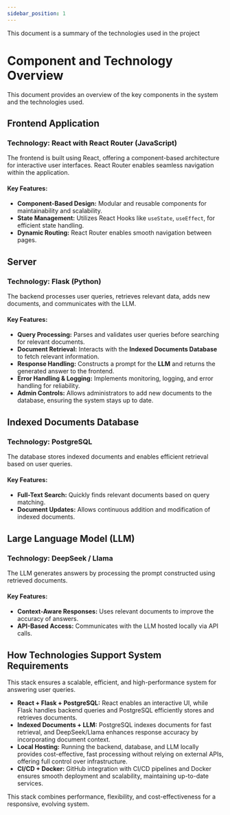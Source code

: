 ```yaml
---
sidebar_position: 1
---
```


This document is a summary of the technologies used in the project

# Component and Technology Overview

This document provides an overview of the key components in the system and the technologies used.
## Frontend Application

### **Technology: React with React Router (JavaScript)**  
The frontend is built using React, offering a component-based architecture for interactive user interfaces. React Router enables seamless navigation within the application.  

#### **Key Features:**
- **Component-Based Design:** Modular and reusable components for maintainability and scalability.  
- **State Management:** Utilizes React Hooks like `useState`, `useEffect`, for efficient state handling.  
- **Dynamic Routing:** React Router enables smooth navigation between pages.  

## Server

### **Technology: Flask (Python)**
The backend processes user queries, retrieves relevant data, adds new documents, and communicates with the LLM.

#### **Key Features:**
- **Query Processing:** Parses and validates user queries before searching for relevant documents.  
- **Document Retrieval:** Interacts with the **Indexed Documents Database** to fetch relevant information.  
- **Response Handling:** Constructs a prompt for the **LLM** and returns the generated answer to the frontend.  
- **Error Handling & Logging:** Implements monitoring, logging, and error handling for reliability.  
- **Admin Controls:** Allows administrators to add new documents to the database, ensuring the system stays up to date.  

## Indexed Documents Database

### **Technology: PostgreSQL**
The database stores indexed documents and enables efficient retrieval based on user queries.  

#### **Key Features:**
- **Full-Text Search:** Quickly finds relevant documents based on query matching.  
- **Document Updates:** Allows continuous addition and modification of indexed documents.  

## Large Language Model (LLM)

### **Technology: DeepSeek / Llama**
The LLM generates answers by processing the prompt constructed using retrieved documents.  

#### **Key Features:**
- **Context-Aware Responses:** Uses relevant documents to improve the accuracy of answers.  
- **API-Based Access:** Communicates with the LLM hosted locally via API calls.  

## How Technologies Support System Requirements

This stack ensures a scalable, efficient, and high-performance system for answering user queries.

- **React + Flask + PostgreSQL:** React enables an interactive UI, while Flask handles backend queries and PostgreSQL efficiently stores and retrieves documents.
- **Indexed Documents + LLM:** PostgreSQL indexes documents for fast retrieval, and DeepSeek/Llama enhances response accuracy by incorporating document context.
- **Local Hosting:** Running the backend, database, and LLM locally provides cost-effective, fast processing without relying on external APIs, offering full control over infrastructure.
- **CI/CD + Docker:** GitHub integration with CI/CD pipelines and Docker ensures smooth deployment and scalability, maintaining up-to-date services.

This stack combines performance, flexibility, and cost-effectiveness for a responsive, evolving system.
